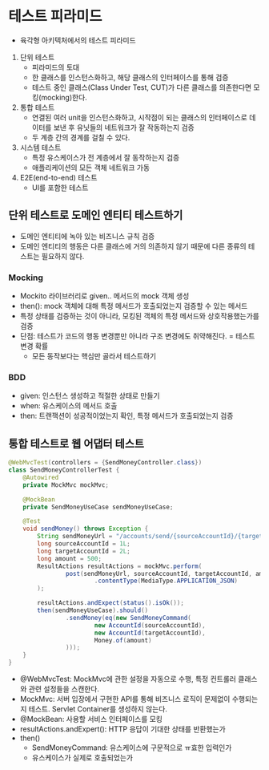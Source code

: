 # 테스트 피라미드 #
- 육각형 아키텍처에서의 테스트 피라미드

1. 단위 테스트
    - 피라미드의 토대
    - 한 클래스를 인스턴스화하고, 해당 클래스의 인터페이스를 통해 검증
    - 테스트 중인 클래스(Class Under Test, CUT)가 다른 클래스를 의존한다면 모킹(mocking)한다.
2. 통합 테스트
    - 연결된 여러 unit을 인스턴스화하고, 시작점이 되는 클래스의 인터페이스로 데이터를 보낸 후 유닛들의 네트워크가 잘 작동하는지 검증
    - 두 계층 간의 경계를 걸칠 수 있다.
3. 시스템 테스트
    - 특정 유스케이스가 전 계층에서 잘 동작하는지 검증
    - 애플리케이션의 모든 객체 네트워크 가동
4. E2E(end-to-end) 테스트
    - UI를 포함한 테스트


## 단위 테스트로 도메인 엔티티 테스트하기 ##
- 도메인 엔티티에 녹아 있는 비즈니스 규칙 검증
- 도메인 엔티티의 행동은 다른 클래스에 거의 의존하지 않기 때문에 다른 종류의 테스트는 필요하지 않다.

### Mocking ###
- Mockito 라이브러리로 given.. 메서드의 mock 객체 생성
- then(): mock 객체에 대해 특정 메서드가 호출되었는지 검증할 수 있는 메서드
- 특정 상태를 검증하는 것이 아니라, 모킹된 객체의 특정 메서드와 상호작용했는가를 검증
- 단점: 테스트가 코드의 행동 변경뿐만 아니라 구조 변경에도 취약해진다. = 테스트 변경 확률 
    + 모든 동작보다는 핵심만 골라서 테스트하기

### BDD ###
- given: 인스턴스 생성하고 적절한 상태로 만들기
- when: 유스케이스의 메서드 호출
- then: 트랜잭션이 성공적이었는지 확인, 특정 메서드가 호출되었는지 검증


## 통합 테스트로 웹 어댑터 테스트 ##

````java
@WebMvcTest(controllers = {SendMoneyController.class})
class SendMoneyControllerTest {
    @Autowired
    private MockMvc mockMvc;

    @MockBean
    private SendMoneyUseCase sendMoneyUseCase;

    @Test
    void sendMoney() throws Exception {
        String sendMoneyUrl = "/accounts/send/{sourceAccountId}/{targetAccountId}/{amount}";
        long sourceAccountId = 1L;
        long targetAccountId = 2L;
        long amount = 500;
        ResultActions resultActions = mockMvc.perform(
                post(sendMoneyUrl, sourceAccountId, targetAccountId, amount)
                        .contentType(MediaType.APPLICATION_JSON)
        );

        resultActions.andExpect(status().isOk());
        then(sendMoneyUseCase).should()
                .sendMoney(eq(new SendMoneyCommand(
                        new AccountId(sourceAccountId),
                        new AccountId(targetAccountId),
                        Money.of(amount)
                )));
    }
}
````
- @WebMvcTest: MockMvc에 관한 설정을 자동으로 수행, 특정 컨트롤러 클래스와 관련 설정들을 스캔한다.
- MockMvc: 서버 입장에서 구현한 API를 통해 비즈니스 로직이 문제없이 수행되는지 테스트. Servlet Container를 생성하지 않는다.
- @MockBean: 사용할 서비스 인터페이스를 모킹
- resultActions.andExpert(): HTTP 응답이 기대한 상태를 반환했는가
- then()
    + SendMoneyCommand: 유스케이스에 구문적으로 ㅠ효한 입력인가
    + 유스케이스가 실제로 호출되었는가
